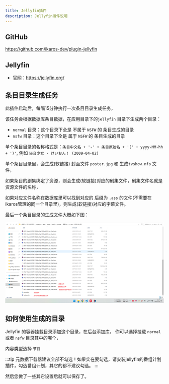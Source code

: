 ```yaml
---
title: Jellyfin插件
description: Jellyfin插件说明
---
```


## GitHub

<https://github.com/ikaros-dev/plugin-jellyfin>

## Jellyfin

- 官网：<https://jellyfin.org/>

## 条目目录生成任务

此插件启动后，每隔15分钟执行一次条目目录生成任务，

该任务会根据数据库条目数据，在应用目录下的`jellyfin` 目录下生成两个目录：

- `normal` 目录：这个目录下全是 不属于 `NSFW` 的 条目生成的目录
- `nsfw` 目录：这个目录下全是 属于 `NSFW` 的 条目生成的目录

单个条目目录的名称格式是：`条目中文名 + '-' + 条目原始名 + '(' + yyyy-MM-hh + ')'`, 例如 `轻音少女 - けいおん！ (2009-04-02)`

单个条目目录里，会生成(软链接) 封面文件 `poster.jpg` 和 生成`tvshow.nfo` 文件，

如果条目的剧集绑定了资源，则会生成(软链接)对应的剧集文件，剧集文件名就是资源文件的名称，

如果对应文件名称在数据库里可以找到对应的 后缀为 `.ass` 的文件(不需要在ikaros管理的同一个目录里)，则生成(软链接)对应的字幕文件。

最后一个条目目录的生成文件大概如下图：

![Ikaros Generate Jellyfin Subject Files](../assests/plugins-plugin-jellyfin/Snipaste_2023-07-30_15-28-48.png)

## 如何使用生成的目录

Jellyfin 的容器挂载目录添加这个目录，在后台添加库，
你可以选择挂载 `normal` 或者 `nsfw` 目录其中的哪个，

内容类型选择 `节目`

:::tip
元数据下载器建议全部不勾选！如果实在要勾选，请安装jellyfin的番组计划插件，勾选番组计划，其它的都不建议勾选。
:::

然后您做了一些其它设置后就可以保存了。
